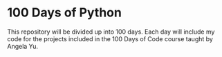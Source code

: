 # 100 Days of Python

This repository will be divided up into 100 days. Each day will include my code for the projects included in the 100 Days of Code course taught by Angela Yu.

  
